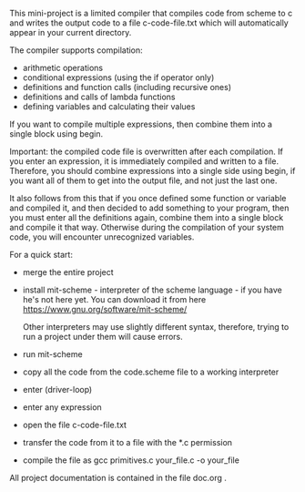 This mini-project is a limited compiler that
compiles code from scheme to c and writes the output code to a
file c-code-file.txt which will automatically appear in your current
directory.

The compiler supports compilation:
- arithmetic operations
- conditional expressions (using the if operator only)
- definitions and function calls (including recursive ones)
- definitions and calls of lambda functions
- defining variables and calculating their values

If you want to compile multiple expressions, then combine them into
a single block using begin.

Important: the compiled code file is overwritten after each
compilation. If you enter an expression, it is immediately
compiled and written to a file. Therefore, you should combine
expressions into a single side using begin, if you want all of them
to get into the output file, and not just the last one.

It also follows from this that if you once defined some
function or variable and compiled it, and then decided
to add something to your program, then you must enter all the definitions again,
combine them into a single block and compile it that way. Otherwise
during the compilation of your system code, you will encounter
unrecognized variables.

For a quick start:
- merge the entire project
- install mit-scheme - interpreter of the scheme language - if you have
  he's not here yet.
  You can download it from here
  https://www.gnu.org/software/mit-scheme/

  Other interpreters may use slightly different syntax,
  therefore, trying to run a project under them will cause errors.

- run mit-scheme
- copy all the code from the code.scheme file to a working interpreter
- enter (driver-loop)
- enter any expression
- open the file c-code-file.txt
- transfer the code from it to a file with the *.c permission
- compile the file as gcc primitives.c your_file.c -o your_file

All project documentation is contained in the file doc.org .
